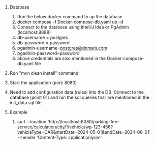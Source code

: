 01. Database
    1. Run the below docker command to up the database
    2. docker compose -f Docker-compose-db.yaml up -d
    3. Connect to the database using IntelliJ Idea or PgAdmin (localhost:8888)
    4. db-username = postgres
    5. db-password = password
    6. pgadmin-username=postgres@domain.com
    7. pgadmin-password=password
    8. above credentials are also mentioned in the Docker-compose-db.yaml file
    
02. Run "mvn clean install" command
 
03. Start the application (port: 8080)

04. Need to add configuration data (rules) into the DB.
    Connect to the database (point 01) and run the sql queries thar are mentioned in the init_data.sql file

05. Example
    1. curl --location 'http://localhost:8080/parking-fee-service/calculation/city/1/vehicle/wp-123-456?vehicleType=CAR&startDate=2024-05-01&endDate=2024-06-01' \
    --header 'Content-Type: application/json'
